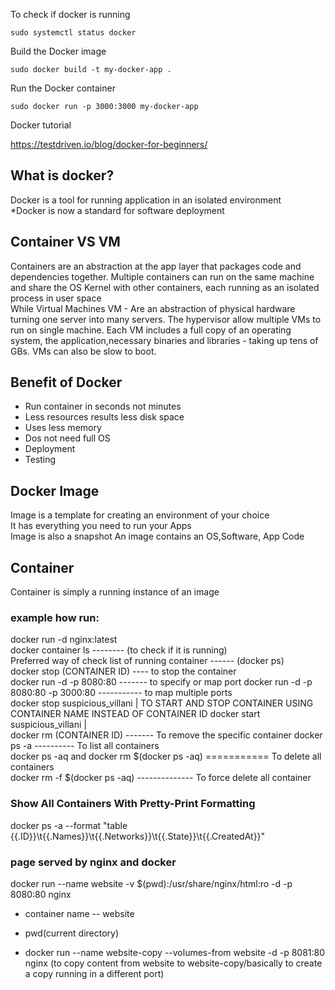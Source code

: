 To check if docker is running   
```
sudo systemctl status docker   
``` 
Build the Docker image   
```
sudo docker build -t my-docker-app .   
```
Run the Docker container   
```
sudo docker run -p 3000:3000 my-docker-app   
```

Docker tutorial   

https://testdriven.io/blog/docker-for-beginners/

## What is docker?   
Docker is a tool for running application in an isolated environment   
*Docker is now a standard for software deployment 
## Container VS VM  
Containers are an abstraction at the app layer that packages code and dependencies together. Multiple containers can run on the same machine and share the OS Kernel with other containers, each running as an isolated process in user space   
 While Virtual Machines VM - Are an abstraction of physical hardware turning one server into many servers. The hypervisor allow multiple VMs to run on single machine. Each VM includes a full copy of an operating system, the application,necessary binaries and libraries - taking up tens of GBs. VMs can also be slow to boot.

 ## Benefit of Docker  
 * Run container in seconds not minutes  
 * Less resources results less disk space  
 * Uses less memory  
 * Dos not need full OS   
 * Deployment  
 * Testing   

 ## Docker Image  
 Image is a template for creating an environment of your choice  
 It has everything you need to run your Apps  
 Image is also a snapshot
 An image contains an OS,Software, App Code   

 ## Container  
 Container is simply a running instance of an image  
 ### example how run:  
 docker run -d nginx:latest  
 docker container ls -------- (to check if it is running)  
 Preferred way of check list of running container ------ (docker ps)   
 docker stop (CONTAINER ID)   ---- to stop the container  
 docker run -d -p 8080:80    ------- to specify or map port
 docker run -d -p 8080:80 -p 3000:80 ----------- to map multiple ports   
 docker stop suspicious_villani    | TO START AND STOP CONTAINER USING CONTAINER NAME INSTEAD OF CONTAINER ID
 docker start suspicious_villani   |    
 docker rm (CONTAINER ID) ------- To remove the specific container
 docker ps -a ---------- To list all containers  
 docker ps -aq and docker rm $(docker ps -aq) =========== To delete all containers   
 docker rm -f $(docker ps -aq)  -------------- To force delete all container   

 ### Show All Containers With Pretty-Print Formatting   
 docker ps -a --format "table {{.ID}}\t{{.Names}}\t{{.Networks}}\t{{.State}}\t{{.CreatedAt}}"


 ### page served by nginx and docker
  docker run --name website -v $(pwd):/usr/share/nginx/html:ro -d -p 8080:80 nginx   
  * container name -- website
  * pwd(current directory)   

  * docker run --name website-copy --volumes-from website -d -p 8081:80 nginx  (to copy content from website to website-copy/basically to create a copy running in a different port)   

